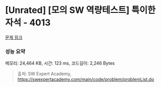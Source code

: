# [Unrated] [모의 SW 역량테스트] 특이한 자석 - 4013 

[문제 링크](https://swexpertacademy.com/main/code/problem/problemDetail.do?contestProbId=AWIeV9sKkcoDFAVH) 

### 성능 요약

메모리: 24,464 KB, 시간: 123 ms, 코드길이: 2,246 Bytes



> 출처: SW Expert Academy, https://swexpertacademy.com/main/code/problem/problemList.do